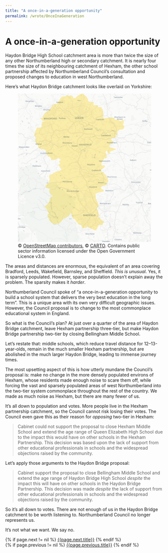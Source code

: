```yaml
---
title: "A once-in-a-generation opportunity"
permalink: /wrote/OnceInaGeneration
---
```

# A once-in-a-generation opportunity

Haydon Bridge High School catchment area is more than twice the size of any 
other Northumberland high or secondary catchment. It is nearly four times the 
size of its neighbouring catchment of Hexham, the other school partnership 
affected by Northumberland Council’s consultation and proposed changes to 
education in west Northumberland.

Here’s what Haydon Bridge catchment looks like overlaid on Yorkshire:

<figure>
    <img src="/assets/pics/northyorks.png" alt="Haydon Bridge over Yorkshire" />
    <figcaption>
    © <a href="https://www.openstreetmap.org/copyright">OpenStreetMap contributors</a>, 
    © <a href="https://carto.com/attribution">CARTO</a>. Contains public sector information 
    licensed under the Open Government Licence v3.0.
    </figcaption>
</figure>

The areas and distances are enormous, the equivalent of an area covering 
Bradford, Leeds, Wakefield, Barnsley, and Sheffield. <em>This is unusual</em>. 
Yes, it is sparsely populated. However, sparse population doesn’t explain away 
the problem. The sparsity makes it <em>harder</em>.

Northumberland Council spoke of “a once-in-a-generation opportunity to build a 
school system that delivers the very best education in the long term”. This is 
a unique area with its own very difficult geographic issues. However, the 
Council proposal is to change to the most commonplace educational system in 
England.

So what is the Council’s plan? At just over a quarter of the area of Haydon 
Bridge catchment, leave Hexham partnership three-tier, but make Haydon Bridge 
partnership two-tier by closing Bellingham Middle School.

Let’s restate that: middle schools, which reduce travel distance for 
12–13-year-olds, remain in the much smaller Hexham partnership, but are 
abolished in the much larger Haydon Bridge, leading to immense journey times.

The most upsetting aspect of this is how utterly mundane the Council’s 
proposal is: make no change in the more densely populated environs of Hexham, 
whose residents made enough noise to scare them off, while forcing the vast 
and sparsely populated areas of west Northumberland into the two-tier system 
commonplace throughout the rest of the country. We made as much noise as 
Hexham, but there are many fewer of us.

It’s all down to population and votes. More people live in the Hexham 
partnership catchment, so the Council cannot risk losing their votes. The 
Council even gave this as their reason for <em>opposing</em> two-tier in 
Hexham:

> Cabinet could not support the proposal to close Hexham Middle School and 
extend the age range of Queen Elizabeth High School due to the impact this 
would have on other schools in the Hexham Partnership. This decision was based 
upon the lack of support from other educational professionals in schools and 
the widespread objections raised by the community.

Let’s apply those arguments to the Haydon Bridge proposal:

> Cabinet support the proposal to close Bellingham Middle School and extend the 
age range of Haydon Bridge High School <em>despite</em> the impact this will 
have on other schools in the Haydon Bridge Partnership. This decision was made 
<em>despite</em> the lack of support from other educational professionals in 
schools and the widespread objections raised by the community.

So it’s all down to votes. There are not enough of us in the Haydon Bridge 
catchment to be worth listening to. Northumberland Council no longer 
represents us.

It’s not what we want. We say no.

<section id="nav">
    <div>
{% if page.next != nil %}
        <a href="{{page.next.url}}">{{page.next.title}}</a>
{% endif %}
    </div>
    <div>
{% if page.previous != nil %}
        <a href="{{page.previous.url}}">{{page.previous.title}}</a>
{% endif %}
    </div>
</section>
